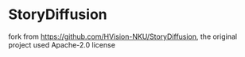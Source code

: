 # StoryDiffusion
fork from https://github.com/HVision-NKU/StoryDiffusion, the original project used Apache-2.0 license
